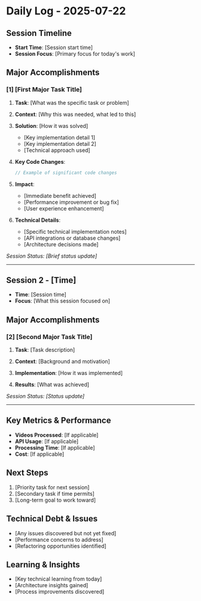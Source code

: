 # Daily Log - 2025-07-22

## Session Timeline

- **Start Time**: [Session start time]
- **Session Focus**: [Primary focus for today's work]

## Major Accomplishments

### [1] [First Major Task Title]

1. **Task**: [What was the specific task or problem]
2. **Context**: [Why this was needed, what led to this]

3. **Solution**: [How it was solved]
   - [Key implementation detail 1]
   - [Key implementation detail 2]
   - [Technical approach used]

4. **Key Code Changes**:
   ```typescript
   // Example of significant code changes
   ```

5. **Impact**: 
   - [Immediate benefit achieved]
   - [Performance improvement or bug fix]
   - [User experience enhancement]

6. **Technical Details**:
   - [Specific technical implementation notes]
   - [API integrations or database changes]
   - [Architecture decisions made]

*Session Status: [Brief status update]*

---

## Session 2 - [Time]

- **Time**: [Session time]
- **Focus**: [What this session focused on]

## Major Accomplishments

### [2] [Second Major Task Title]

1. **Task**: [Task description]
2. **Context**: [Background and motivation]

3. **Implementation**: [How it was implemented]

4. **Results**: [What was achieved]

*Session Status: [Status update]*

---

## Key Metrics & Performance

- **Videos Processed**: [If applicable]
- **API Usage**: [If applicable]
- **Processing Time**: [If applicable]
- **Cost**: [If applicable]

## Next Steps

1. [Priority task for next session]
2. [Secondary task if time permits]
3. [Long-term goal to work toward]

## Technical Debt & Issues

- [Any issues discovered but not yet fixed]
- [Performance concerns to address]
- [Refactoring opportunities identified]

## Learning & Insights

- [Key technical learning from today]
- [Architecture insights gained]
- [Process improvements discovered]
